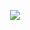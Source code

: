 

<p align="center" width="100%">
  <img align="center" src="https://github-readme-stats.vercel.app/api/top-langs/?username=kennedyasmith&size_weight=0.2&count_weight=0.7&show_icons=true&theme=transparent&langs_count=10&card_width=1000&layout=compact" />
</p>
